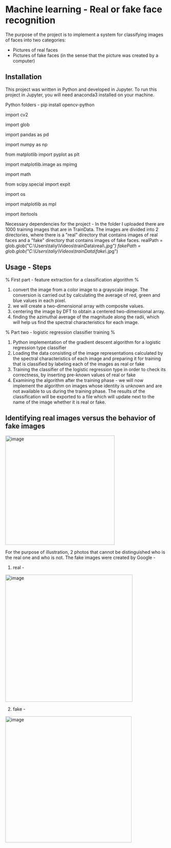 # Machine learning - Real or fake face recognition
The purpose of the project is to implement a system for classifying images of faces into two categories:
* Pictures of real faces
* Pictures of fake faces (in the sense that the picture was created by a computer)


## Installation

This project was written in Python and developed in Jupyter. 
To run this project in Jupyter, you will need anaconda3 installed on your machine. 

Python folders - 
pip install opencv-python

import cv2

import glob

import pandas as pd

import numpy as np

from matplotlib import pyplot as plt

import matplotlib.image as mpimg

import math

from scipy.special import expit

import os

import matplotlib as mpl

import itertools

Necessary dependencies for the project - 
In the folder I uploaded there are 1000 training images that are in TrainData. The images are divided into 2 directories, where there is a "real" directory that contains images of real faces and a "fake" directory that contains images of fake faces.
realPath = glob.glob("C:\\Users\\taliy\\Videos\\trainData\\real\\*.jpg")
fakePath = glob.glob("C:\\Users\\taliy\\Videos\\trainData\\fake\\*.jpg")


## Usage - Steps
 % First part - feature extraction for a classification algorithm %
1. convert the image from a color image to a grayscale image. The conversion is carried out by calculating the average of red, green and blue values in each pixel.
2. we will create a two-dimensional array with composite values.
3. centering the image by DFT to obtain a centered two-dimensional array.
4. finding the azimuthal average of the magnitude along the radii, which will help us find the spectral characteristics for each image.


% Part two - logistic regression classifier training %
1. Python implementation of the gradient descent algorithm for a logistic regression type classifier
2. Loading the data consisting of the image representations calculated by the spectral characteristics of each image and preparing it for training that is classified by labeling each of the images as real or fake
3. Training the classifier of the logistic regression type in order to check its correctness, by inserting pre-known values of real or fake
4. Examining the algorithm after the training phase - we will now implement the algorithm on images whose identity is unknown and are not available to us during the training phase. The results of the classification will be exported to a file which will update next to the name of the image whether it is real or fake.

## Identifying real images versus the behavior of fake images
<img width="341" alt="image" src="https://user-images.githubusercontent.com/87084078/216314838-fb7b7de8-7397-418d-ba75-524246a72a47.png">

For the purpose of illustration, 2 photos that cannot be distinguished who is the real one and who is not.
The fake images were created by Google -
1. real - 
<img width="397" alt="image" src="https://user-images.githubusercontent.com/87084078/216315526-410f3ca8-ffee-48cb-9684-7a1c9f36ab53.png">


2. fake - 
<img width="394" alt="image" src="https://user-images.githubusercontent.com/87084078/216315641-6c864747-112e-464d-91fd-6b5c66424ae1.png">


